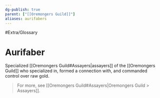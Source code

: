 ```yaml
---
dg-publish: true
parent: ["[[Oremongers Guild]]"]
aliases: aurifabers
---
```

#Extra/Glossary 
# Aurifaber

Specialized [[Oremongers Guild#Assayers|assayers]] of the [[Oremongers Guild]] who specialized in, formed a connection with, and commanded control over raw gold.

> For more, see [[Oremongers Guild#Assayers|Oremongers Guild > Assayers]].
